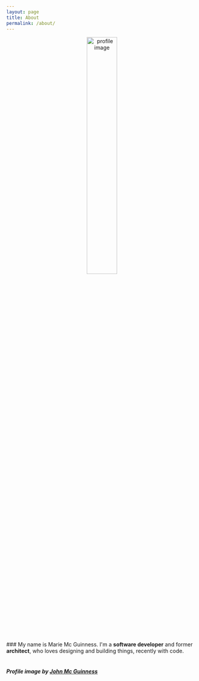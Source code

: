 ```yaml
---
layout: page
title: About
permalink: /about/
---
```


<p style="text-align: center;">
  <img class="profile-image" src="../public/hobbies/Profile.png" alt="profile image" width="40%"></p>
<br>
### My name is Marie Mc Guinness. I'm a <strong>software developer</strong> and former <strong>architect</strong>, who loves designing and building things, recently with code.

<br>
<br>

##### _Profile image by [John Mc Guinness](https://www.johnmcguinness.art)_
